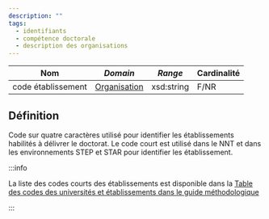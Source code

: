 ```yaml
---
description: ""
tags:
  - identifiants
  - compétence doctorale
  - description des organisations
---
```


| **Nom**            | ***Domain***                                            | ***Range*** | **Cardinalité** |
| ------------------ | ------------------------------------------------------- | ----------- | --------------- |
| code établissement | [Organisation](../Classes/Organisation/Organisation.md) | xsd:string  | F/NR            |

## Définition

Code sur quatre caractères utilisé pour identifier les établissements habilités à délivrer le doctorat. Le code court est utilisé dans le NNT et dans les environnements STEP et STAR pour identifier les établissement.

:::info

La liste des codes courts des établissements est disponible dans la [Table des codes des universités et établissements dans le guide méthodologique](https://documentation.abes.fr/sudoc/regles/CodesUnivEtab.htm)

:::